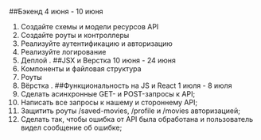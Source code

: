  ##Бэкенд 4 июня - 10 июня
1. Создайте схемы и модели ресурсов API
2. Создайте роуты и контроллеры
3. Реализуйте аутентификацию и авторизацию
4. Реализуйте логирование
5. Деплой
. 
 ##JSX  и Верстка 10 июня - 24 июня
1. Компоненты и файловая структура
2. Роуты
3. Вёрстка
.
 ##Функциональность на JS и React 1 июля - 8 июля
1. Сделать асинхронные GET- и POST-запросы к API;
2. Написать все запросы к нашему и стороннему API;
3. Защитить роуты /saved-movies, /profile и /movies авторизацией;
4. Сделать так, чтобы ошибка от API была обработана и пользователь видел сообщение об ошибке;
